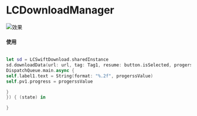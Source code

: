 # LCDownloadManager
![效果](https://github.com/LiuChang712/LCDownloadManager/blob/master/DemoSwift/DemoSwift/Download.gif)

#### 使用
```Swift

let sd = LCSwiftDownload.sharedInstance
sd.downloadData(url: url, tag: Tag1, resume: button.isSelected, progerss: { (progerssValue) in
DispatchQueue.main.async {
self.label1.text = String(format: "%.2f", progerssValue)
self.pv1.progress = progerssValue

}
}) { (state) in

}

```
